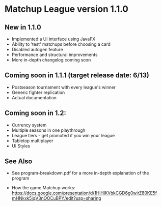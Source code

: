 # Matchup League version 1.1.0

## New in 1.1.0
- Implemented a UI interface using JavaFX
- Ability to 'test' matchups before choosing a card
- Disabled autogen feature
- Performance and structural improvements
- More in-depth changelog coming soon

## Coming soon in 1.1.1 (target release date: 6/13)
- Postseason tournament with every league's winner
- Generic fighter replication
- Actual documentation

## Coming soon in 1.2:
- Currency system
- Multiple seasons in one playthrough
- League tiers - get promoted if you win your league
- Tabletop multiplayer
- UI Styles

## See Also
- See program-breakdown.pdf for a more in-depth explanation of the program

- How the game Matchup works: https://docs.google.com/presentation/d/1HIHIKVbkCGD6g0wirZ80KE5fmHNkxk5iqV3nOOCuBPY/edit?usp=sharing
